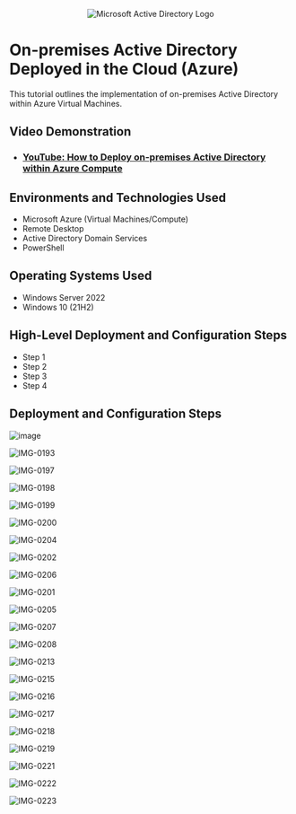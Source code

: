 <p align="center">
<img src="https://i.imgur.com/pU5A58S.png" alt="Microsoft Active Directory Logo"/>
</p>

<h1>On-premises Active Directory Deployed in the Cloud (Azure)</h1>
This tutorial outlines the implementation of on-premises Active Directory within Azure Virtual Machines.<br />


<h2>Video Demonstration</h2>

- ### [YouTube: How to Deploy on-premises Active Directory within Azure Compute](https://www.youtube.com)

<h2>Environments and Technologies Used</h2>

- Microsoft Azure (Virtual Machines/Compute)
- Remote Desktop
- Active Directory Domain Services
- PowerShell

<h2>Operating Systems Used </h2>

- Windows Server 2022
- Windows 10 (21H2)

<h2>High-Level Deployment and Configuration Steps</h2>

- Step 1
- Step 2
- Step 3
- Step 4

<h2>Deployment and Configuration Steps</h2>

![image](https://github.com/aileensae/configure-ad/assets/128826611/cdcf925b-12df-412d-971f-3c9b7e770425)

![IMG-0193](https://github.com/aileensae/configure-ad/assets/128826611/e7289851-d753-4021-bee0-1aec2c422fe0)

![IMG-0197](https://github.com/aileensae/configure-ad/assets/128826611/415c20bb-201c-4597-a6b2-865330312054)

![IMG-0198](https://github.com/aileensae/configure-ad/assets/128826611/71b5b751-a4ed-451c-a458-7824541b7b11)

![IMG-0199](https://github.com/aileensae/configure-ad/assets/128826611/a8830a45-25d8-46ca-8f44-823acbe33fe3)

![IMG-0200](https://github.com/aileensae/configure-ad/assets/128826611/be115efb-841e-441f-b379-5a19f4b2c3e4)

![IMG-0204](https://github.com/aileensae/configure-ad/assets/128826611/c3898d8e-e342-43e9-9406-8dc401f6fa83)

![IMG-0202](https://github.com/aileensae/configure-ad/assets/128826611/1e20b332-3748-458a-99f9-f489b1bf4735)

![IMG-0206](https://github.com/aileensae/configure-ad/assets/128826611/9acc1e23-97ea-4b03-a6bb-6b0fc21c8806)

![IMG-0201](https://github.com/aileensae/configure-ad/assets/128826611/b86dcca8-6830-4b21-8ac7-b7c8615312ff)

![IMG-0205](https://github.com/aileensae/configure-ad/assets/128826611/131a0281-b0bf-4b2d-a57a-74043eac0f65)



![IMG-0207](https://github.com/aileensae/configure-ad/assets/128826611/b44f8714-195b-4bc6-a5dc-a775ec7d6b9a)

![IMG-0208](https://github.com/aileensae/configure-ad/assets/128826611/a255a3a5-4ba1-4134-b125-11383b217d88)

![IMG-0213](https://github.com/aileensae/configure-ad/assets/128826611/ac9e2cf6-616c-4708-aa97-ebc0bcd7471a)

![IMG-0215](https://github.com/aileensae/configure-ad/assets/128826611/095909ac-000e-4f6a-82ab-181682efa418)

![IMG-0216](https://github.com/aileensae/configure-ad/assets/128826611/72204f66-a202-476d-906e-b9a974713ac1)

![IMG-0217](https://github.com/aileensae/configure-ad/assets/128826611/0928dbbd-b458-424d-8b10-7b73c4a2063f)

![IMG-0218](https://github.com/aileensae/configure-ad/assets/128826611/4088e4ad-7c02-4d29-8940-18a2f96476e7)

![IMG-0219](https://github.com/aileensae/configure-ad/assets/128826611/e7524bc6-8ea3-422f-bf51-da9d142cf53c)

![IMG-0221](https://github.com/aileensae/configure-ad/assets/128826611/33c1ce78-f09b-4171-a0ed-237e0926a1a6)

![IMG-0222](https://github.com/aileensae/configure-ad/assets/128826611/0cf881dc-bdc4-4192-8d38-924156ff9e68)


![IMG-0223](https://github.com/aileensae/configure-ad/assets/128826611/87d7e0cd-25c5-4b29-8fac-e01745353555)


